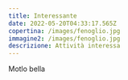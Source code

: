 ```yaml
---
title: Interessante
date: 2022-05-20T04:33:17.565Z
copertina: /images/fenoglio.jpg
immagine2: /images/fenoglio.jpg
descrizione: Attività interessa
---
```

Motlo bella